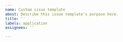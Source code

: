 ```yaml
---
name: Custom issue template
about: Describe this issue template's purpose here.
title: ''
labels: application
assignees: ''

---
```



